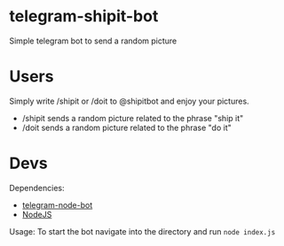 # telegram-shipit-bot
Simple telegram bot to send a random picture

# Users
Simply write /shipit or /doit to @shipitbot and enjoy your pictures.
* /shipit sends a random picture related to the phrase "ship it"
* /doit sends a random picture related to the phrase "do it"

# Devs

Dependencies: 
* <a href="https://github.com/Naltox/telegram-node-bot">telegram-node-bot<a/>
* <a href="https://nodejs.org/en/">NodeJS<a/>

Usage:
To start the bot navigate into the directory and run <code>node index.js
